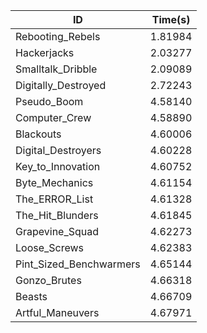 |ID|Time(s)|
|-|-|
|Rebooting_Rebels|1.81984|
|Hackerjacks|2.03277|
|Smalltalk_Dribble|2.09089|
|Digitally_Destroyed|2.72243|
|Pseudo_Boom|4.58140|
|Computer_Crew|4.58890|
|Blackouts|4.60006|
|Digital_Destroyers|4.60228|
|Key_to_Innovation|4.60752|
|Byte_Mechanics|4.61154|
|The_ERROR_List|4.61328|
|The_Hit_Blunders|4.61845|
|Grapevine_Squad|4.62273|
|Loose_Screws|4.62383|
|Pint_Sized_Benchwarmers|4.65144|
|Gonzo_Brutes|4.66318|
|Beasts|4.66709|
|Artful_Maneuvers|4.67971|
